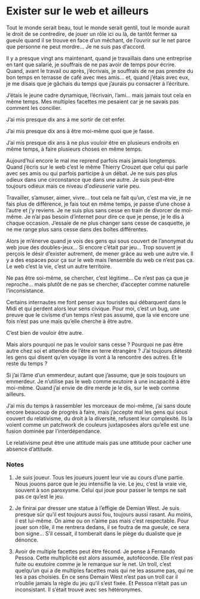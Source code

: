 # Exister sur le web et ailleurs

Tout le monde serait beau, tout le monde serait gentil, tout le monde aurait le droit de se contredire, de jouer un rôle ici ou là, de tantôt fermer sa gueule quand il se trouve en face d’un méchant, de l’ouvrir sur le net parce que personne ne peut mordre… Je ne suis pas d’accord.

Il y a presque vingt ans maintenant, quand je travaillais dans une entreprise en tant que salarié, je souffrais de ne pas avoir de temps pour écrire. Quand, avant le travail ou après, j’écrivais, je souffrais de ne pas prendre du bon temps en terrasse de café avec mes amis… et, quand j’étais avec eux, je me disais que je gâchais du temps que j’aurais pu consacrer à l’écriture.

J’étais le jeune cadre dynamique, l’écrivain, l’ami… mais jamais tout cela en même temps. Mes multiples facettes me pesaient car je ne savais pas comment les concilier.

J’ai mis presque dix ans à me sortir de cet enfer.

J’ai mis presque dix ans à être moi-même quoi que je fasse.

J’ai mis presque dix ans à ne plus vouloir être en plusieurs endroits en même temps, à faire plusieurs choses en même temps.

Aujourd’hui encore le mal me reprend parfois mais jamais longtemps. Quand j’écris sur le web c’est le même Thierry Crouzet que celui qui parle avec ses amis ou qui parfois participe à un débat. Je ne suis pas plus odieux dans une circonstance que dans une autre. Je suis peut-être toujours odieux mais ce niveau d’*odieuserie* varie peu.

Travailler, s’amuser, aimer, vivre… tout cela ne fait qu’un, c’est ma vie, je ne fais plus de différence, je fais tout en même temps, je passe d’une chose à l’autre et j’y reviens. Je ne suis plus sans cesse en train de divorcer de moi-même. Je n’ai pas besoin d’internet pour dire ce que je pense, je le dis à chaque occasion. J’essaie de ne plus changer sans cesse de casquette, je ne me range plus sans cesse dans des boîtes différentes.

Alors je m’énerve quand je vois des gens qui sous couvert de l’anonymat du web joue des doubles-jeux… Si encore c’était par jeu… Trop souvent je perçois le désir d’exister autrement, de mener grâce au web une autre vie. Il y a des espaces pour ça sur le web mais l’ensemble du web ce n’est pas ça. Le web c’est la vie, c’est un autre territoire.

Ne pas être soi-même, se chercher, c’est légitime… Ce n’est pas ça que je reproche… mais plutôt de ne pas se chercher, d’accepter comme naturelle l’inconsistance.

Certains internautes me font penser aux touristes qui débarquent dans le Midi et qui perdent alors leur sens civique. Pour moi, c’est un bug, une preuve que le civisme d’un temps n’est pas assumé, que la vie encore une fois n’est pas une mais qu’elle cherche à être autre.

C’est bien de vouloir être autre.

Mais alors pourquoi ne pas le vouloir sans cesse ? Pourquoi ne pas être autre chez soi et attendre de l’être en terre étrangère ? J’ai toujours détesté les gens qui disent qu’en voyage ils vont à la rencontre des autres. Et le reste du temps ?

Si j’ai l’âme d’un emmerdeur, autant que j’assume, que je sois toujours un emmerdeur. Je n’utilise pas le web comme exutoire à une incapacité à être moi-même. Quand j’ai envie de dire merde je le dis, sur le web comme ailleurs.

J’ai mis du temps à rassembler les morceaux de moi-même, j’ai sans doute encore beaucoup de progrès à faire, mais j’accepte mal les gens qui sous couvert du relativisme, du droit à la diversité, refusent leur complexité. Ils la voient comme un patchwork de couleurs juxtaposées alors qu’elle est une fusion dominée par l’interdépendance.

Le relativisme peut être une attitude mais pas une attitude pour cacher une absence d’attitude.

### Notes

1. Je suis joueur. Tous les joueurs jouent leur vie au cours d’une partie. Nous jouons parce que le jeu intensifie la vie. Le jeu, c’est la vraie vie, souvent à son paroxysme. Celui qui joue pour passer le temps ne sait pas ce qu’est le jeu.

2. Je finirai par dresser une statue à l’effigie de Demian West. Je suis presque sûr qu’il est toujours aussi fou, toujours aussi rasant. Au moins, il est lui-même. On aime ou on n’aime pas mais c’est respectable. Pour jouer son rôle, il me rentrera dedans, il se foutra de ma gueule, ce sera bon signe… S’il cessait, il tomberait dans le piège du dualiste que je dénonce.

3. Avoir de multiple facettes peut être fécond. Je pense à Fernando Pessoa. Cette multiplicité est alors assumée, autoféconde. Elle n’est pas fuite ou exutoire comme je le remarque sur le net. Un troll, c’est quelqu’un qui a de multiples facettes mais qui ne les assume pas, qui ne les a pas choisies. En ce sens Demain West n’est pas un troll car il n’oublie jamais la règle du jeu qu’il s’est fixée. Et Pessoa n’était pas un inconsistant. Il s’était trouvé avec ses hétéronymes.